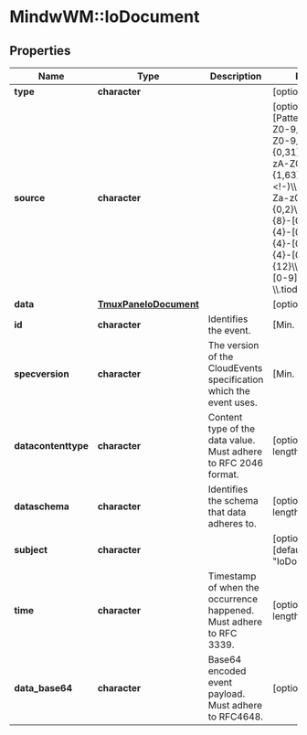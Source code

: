 # MindwWM::IoDocument


## Properties
Name | Type | Description | Notes
------------ | ------------- | ------------- | -------------
**type** | **character** |  | [optional] 
**source** | **character** |  | [optional] [Pattern: [a-zA-Z0-9_][a-zA-Z0-9_-]{0,31}\\\\.(?!-)[a-zA-Z0-9-]{1,63}(?&lt;!-)\\\\.tmux\\\\.[A-Za-z0-9+/]*&#x3D;{0,2}\\.[0-9a-f]{8}-[0-9a-f]{4}-[0-9a-f]{4}-[0-9a-f]{4}-[0-9a-f]{12}\\\\.[0-9]+?\\\\.[0-9]+?\\\\.tiodocument$] 
**data** | [**TmuxPaneIoDocument**](TmuxPaneIoDocument.md) |  | [optional] 
**id** | **character** | Identifies the event. | [Min. length: 1] 
**specversion** | **character** | The version of the CloudEvents specification which the event uses. | [Min. length: 1] 
**datacontenttype** | **character** | Content type of the data value. Must adhere to RFC 2046 format. | [optional] [Min. length: 1] 
**dataschema** | **character** | Identifies the schema that data adheres to. | [optional] [Min. length: 1] 
**subject** | **character** |  | [optional] [default to &quot;IoDocument&quot;] 
**time** | **character** | Timestamp of when the occurrence happened. Must adhere to RFC 3339. | [optional] [Min. length: 1] 
**data_base64** | **character** | Base64 encoded event payload. Must adhere to RFC4648. | [optional] 


